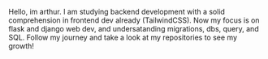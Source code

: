 Hello, im arthur. I am studying backend development with a solid comprehension in frontend dev already (TailwindCSS). Now my focus is on flask and django web dev, and undersatanding migrations, dbs, query, and SQL. Follow my journey and take a look at my repositories to see my growth!
